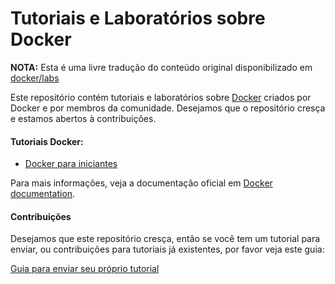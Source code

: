 # Tutoriais e Laboratórios sobre Docker

**NOTA:** Esta é uma livre tradução do conteúdo original disponibilizado em [docker/labs](https://github.com/docker/labs)

Este repositório contém tutoriais e laboratórios sobre [Docker](https://docker.com) criados por Docker e por membros da comunidade. Desejamos que o repositório cresça e estamos abertos à contribuições.

#### Tutoriais Docker:
* [Docker para iniciantes](translations/pt-br/beginner/README.md)

Para mais informações, veja a documentação oficial em [Docker documentation](https://docs.docker.com).

#### Contribuições

Desejamos que este repositório cresça, então se você tem um tutorial para enviar, ou contribuições para tutoriais já existentes, por favor veja este guia: 

[Guia para enviar seu próprio tutorial](contribute.md)

